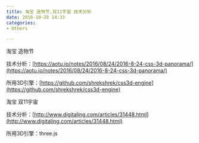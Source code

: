 ```yaml
---
title: 淘宝 造物节,双11宇宙 技术分析
date: 2016-10-28 14:33
categories:
- Others

---
```

<div class="markdown_views">


淘宝 造物节   

技术分析：[https://aotu.io/notes/2016/08/24/2016-8-24-css-3d-panorama/](https://aotu.io/notes/2016/08/24/2016-8-24-css-3d-panorama/)   

所用3D引擎：[https://github.com/shrekshrek/css3d-engine](https://github.com/shrekshrek/css3d-engine)

淘宝 双11宇宙   

技术分析：[http://www.digitaling.com/articles/31448.html](http://www.digitaling.com/articles/31448.html)   

所用3D引擎：three.js

</div>